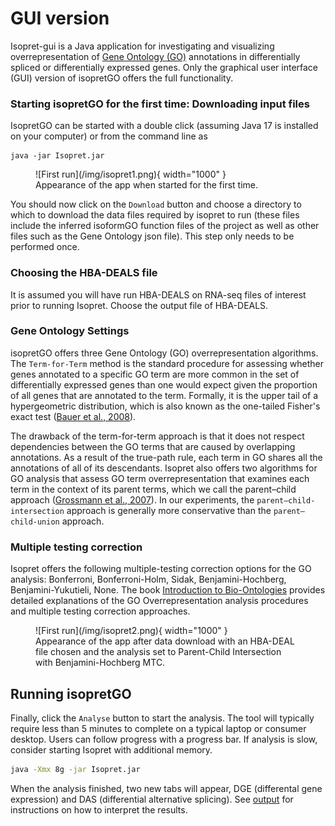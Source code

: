 # GUI version


Isopret-gui is a Java application for investigating and visualizing overrepresentation of
[Gene Ontology (GO)](http://geneontology.org/) annotations in differentially spliced or
differentially expressed genes. Only the graphical user interface (GUI) version of isopretGO offers the full
functionality.

### Starting isopretGO for the first time: Downloading input files


IsopretGO can be started with a double click (assuming Java 17 is installed on your computer) or from
the command line as

``` shell title="Starting isopretGO from the command line"
java -jar Isopret.jar
```


<figure markdown>
![First run](/img/isopret1.png){ width="1000" }
<figcaption>Appearance of the app when started for the first time.</figcaption>
</figure>



You should now click on the ``Download`` button and choose a directory to which to download the data files required
by isopret to run (these files include the inferred isoformGO function files of the project as well as other files such
as the Gene Ontology json file). This step only needs to be performed once.

### Choosing the HBA-DEALS file


It is assumed you will have run HBA-DEALS on RNA-seq files of interest prior to running Isopret. Choose the output
file of HBA-DEALS.


### Gene Ontology Settings


isopretGO offers three Gene Ontology (GO) overrepresentation algorithms. The ``Term-for-Term`` method is the
standard procedure for assessing whether genes annotated to a specific GO term are more common in the set of
differentially expressed genes than one would expect given the proportion of all genes that are annotated to the
term. Formally, it is the upper tail of a hypergeometric distribution, which is also known as the one-tailed Fisher's exact test
([Bauer et al., 2008](https://academic.oup.com/bioinformatics/article/24/14/1650/182451?login=false)).

The drawback of the term-for-term approach is that it does not respect dependencies between the GO terms that
are caused by overlapping annotations. As a result of the true-path rule, each term in GO shares all the
annotations of all of its descendants. Isopret also offers two algorithms for GO analysis that
assess GO term overrepresentation that examines each term in the context of its parent terms,
which we call the parent–child approach 
([Grossmann et al., 2007](https://academic.oup.com/bioinformatics/article/23/22/3024/208216?login=false)).
In our experiments, the ``parent–child-intersection`` approach is generally more conservative than
the ``parent–child-union`` approach.

### Multiple testing correction


Isopret offers the following multiple-testing correction options for the GO analysis: Bonferroni, Bonferroni-Holm,
Sidak, Benjamini-Hochberg, Benjamini-Yukutieli, None. The book 
[Introduction to Bio-Ontologies](https://www.routledge.com/Introduction-to-Bio-Ontologies/Robinson-Bauer/p/book/9780367659271)
provides detailed explanations of the GO Overrepresentation analysis procedures and multiple testing correction approaches.

<figure markdown>
![First run](/img/isopret2.png){ width="1000" }
<figcaption>Appearance of the app after data download with an HBA-DEAL file chosen and the analysis set to 
Parent-Child Intersection with Benjamini-Hochberg MTC.</figcaption>
</figure>



## Running isopretGO


Finally, click the ``Analyse`` button to start the analysis. The tool will typically require less than 5 minutes to complete
on a typical laptop or consumer desktop. Users can follow progress with a progress bar. If analysis is slow, consider
starting Isopret with additional memory.

```bash title="starting isopret with additional memory"
java -Xmx 8g -jar Isopret.jar
```


When the analysis finished, two new tabs will appear, DGE (differental gene expression)
and DAS (differential alternative splicing). See [output](output.md) for instructions on how to interpret the results.